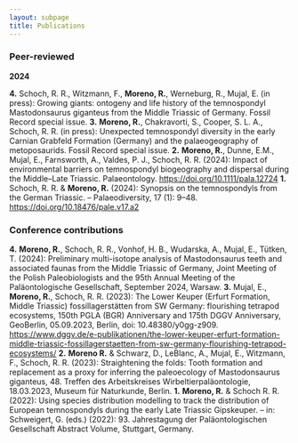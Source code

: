 ```yaml
---
layout: subpage
title: Publications
---
```


### Peer-reviewed

**2024**

**4.** Schoch, R. R., Witzmann, F., **Moreno, R.**, Werneburg, R., Mujal, E. (in press): Growing giants: ontogeny and life history of the temnospondyl Mastodonsaurus giganteus from the Middle Triassic of Germany. Fossil Record special issue.
**3.** **Moreno, R.**, Chakravorti, S., Cooper, S. L. A., Schoch, R. R. (in press): Unexpected temnospondyl diversity in the early Carnian Grabfeld Formation (Germany) and the palaeogeography of metoposaurids. Fossil Record special issue.
**2.** **Moreno, R.**, Dunne, E.M., Mujal, E., Farnsworth, A., Valdes, P. J., Schoch, R. R. (2024): Impact of environmental barriers on temnospondyl biogeography and dispersal during the Middle–Late Triassic. Palaeontology. https://doi.org/10.1111/pala.12724
**1.** Schoch, R. R. & **Moreno, R.** (2024): Synopsis on the temnospondyls from the German Triassic. – Palaeodiversity, 17 (1): 9–48. https://doi.org/10.18476/pale.v17.a2

### Conference contributions

**4.** **Moreno, R.**, Schoch, R. R., Vonhof, H. B., Wudarska, A., Mujal, E., Tütken, T. (2024): Preliminary multi-isotope analysis of Mastodonsaurus teeth and associated faunas from the Middle Triassic of Germany, Joint Meeting of the Polish Paleobiologists and the 95th Annual Meeting of the Paläontologische Gesellschaft, September 2024, Warsaw.
**3.** Mujal, E., **Moreno, R.**, Schoch, R. R. (2023): The Lower Keuper (Erfurt Formation, Middle Triassic) fossillagerstätten from SW Germany: flourishing tetrapod ecosystems, 150th PGLA (BGR) Anniversary and 175th DGGV Anniversary, GeoBerlin, 05.09.2023, Berlin, doi: 10.48380/y0gg-z909. https://www.dggv.de/e-publikationen/the-lower-keuper-erfurt-formation-middle-triassic-fossillagerstaetten-from-sw-germany-flourishing-tetrapod-ecosystems/
**2.** **Moreno R.** & Schwarz, D., LeBlanc, A., Mujal, E., Witzmann, F., Schoch, R. R. (2023): Straightening the folds: Tooth formation and replacement as a proxy for inferring the paleoecology of Mastodonsaurus giganteus, 48. Treffen des Arbeitskreises Wirbeltierpaläontologie, 18.03.2023, Museum für Naturkunde, Berlin.
**1.** **Moreno, R.** & Schoch R. R.  (2022): Using species distribution modelling to track the distribution of European temnospondyls during the early Late Triassic Gipskeuper. – in: Schweigert, G. (eds.) (2022): 93. Jahrestagung der Paläontologischen Gesellschaft Abstract Volume, Stuttgart, Germany.
